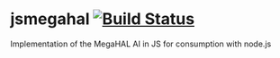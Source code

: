 jsmegahal [![Build Status](https://travis-ci.org/seiyria/jsmegahal.png?branch=master)](https://travis-ci.org/seiyria/jsmegahal)
=========

Implementation of the MegaHAL AI in JS for consumption with node.js
